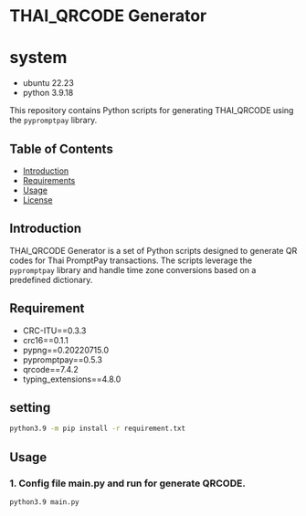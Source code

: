 # THAI_QRCODE Generator

# system
- ubuntu 22.23
- python 3.9.18

This repository contains Python scripts for generating THAI_QRCODE using the `pypromptpay` library.

## Table of Contents
- [Introduction](#introduction)
- [Requirements](#requirement)
- [Usage](#usage)
- [License](#license)

## Introduction

THAI_QRCODE Generator is a set of Python scripts designed to generate QR codes for Thai PromptPay transactions. The scripts leverage the `pypromptpay` library and handle time zone conversions based on a predefined dictionary.


## Requirement
- CRC-ITU==0.3.3
- crc16==0.1.1
- pypng==0.20220715.0
- pypromptpay==0.5.3
- qrcode==7.4.2
- typing_extensions==4.8.0

## setting
```bash
python3.9 -m pip install -r requirement.txt
```

## Usage

### 1. Config file main.py and run for generate QRCODE.

```bash
python3.9 main.py
```